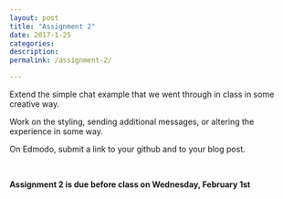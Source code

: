 ```yaml
---
layout: post
title: "Assignment 2"
date: 2017-1-25
categories:
description: 
permalink: /assignment-2/

---
```


Extend the simple chat example that we went through in class in some creative way. 

Work on the styling, sending additional messages, or altering the experience in some way.  

On Edmodo, submit a link to your github and to your blog post. 

<br>

**Assignment 2 is due before class on Wednesday, February 1st**